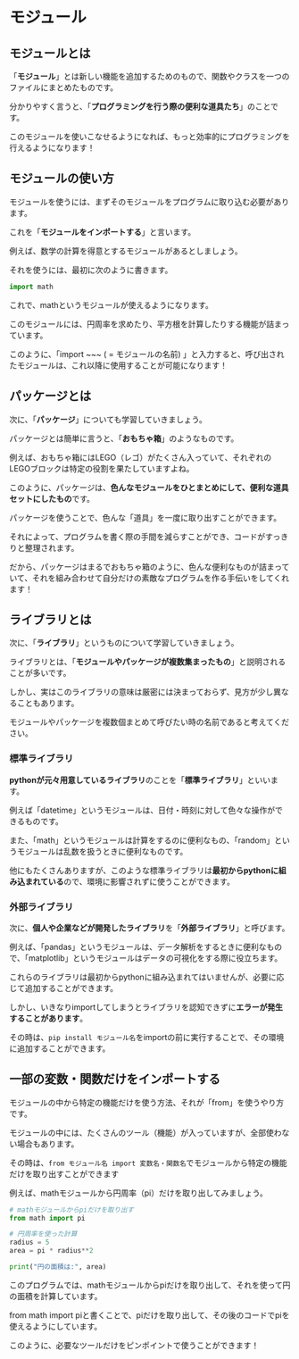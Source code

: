 # モジュール

## モジュールとは
「**モジュール**」とは新しい機能を追加するためのもので、関数やクラスを一つのファイルにまとめたものです。

分かりやすく言うと、「**プログラミングを行う際の便利な道具たち**」のことです。

このモジュールを使いこなせるようになれば、もっと効率的にプログラミングを行えるようになります！

## モジュールの使い方
モジュールを使うには、まずそのモジュールをプログラムに取り込む必要があります。

これを「**モジュールをインポートする**」と言います。

例えば、数学の計算を得意とするモジュールがあるとしましょう。

それを使うには、最初に次のように書きます。

```python
import math
```
これで、mathというモジュールが使えるようになります。

このモジュールには、円周率を求めたり、平方根を計算したりする機能が詰まっています。

このように、「import ~~~ ( = モジュールの名前) 」と入力すると、呼び出されたモジュールは、これ以降に使用することが可能になります！

## パッケージとは
次に、「**パッケージ**」についても学習していきましょう。

パッケージとは簡単に言うと、「**おもちゃ箱**」のようなものです。

例えば、おもちゃ箱にはLEGO（レゴ）がたくさん入っていて、それぞれのLEGOブロックは特定の役割を果たしていますよね。

このように、パッケージは、**色んなモジュールをひとまとめにして、便利な道具セットにしたもの**です。

パッケージを使うことで、色んな「道具」を一度に取り出すことができます。

それによって、プログラムを書く際の手間を減らすことができ、コードがすっきりと整理されます。

だから、パッケージはまるでおもちゃ箱のように、色んな便利なものが詰まっていて、それを組み合わせて自分だけの素敵なプログラムを作る手伝いをしてくれます！

## ライブラリとは
次に、「**ライブラリ**」というものについて学習していきましょう。

ライブラリとは、「**モジュールやパッケージが複数集まったもの**」と説明されることが多いです。

しかし、実はこのライブラリの意味は厳密には決まっておらず、見方が少し異なることもあります。

モジュールやパッケージを複数個まとめて呼びたい時の名前であると考えてください。

### 標準ライブラリ
**pythonが元々用意しているライブラリ**のことを「**標準ライブラリ**」といいます。

例えば「datetime」というモジュールは、日付・時刻に対して色々な操作ができるものです。

また、「math」というモジュールは計算をするのに便利なもの、「random」というモジュールは乱数を扱うときに便利なものです。

他にもたくさんありますが、このような標準ライブラリは**最初からpythonに組み込まれている**ので、環境に影響されずに使うことができます。

### 外部ライブラリ
次に、**個人や企業などが開発したライブラリ**を「**外部ライブラリ**」と呼びます。

例えば、「pandas」というモジュールは、データ解析をするときに便利なもので、「matplotlib」というモジュールはデータの可視化をする際に役立ちます。

これらのライブラリは最初からpythonに組み込まれてはいませんが、必要に応じて追加することができます。

しかし、いきなりimportしてしまうとライブラリを認知できずに**エラーが発生することがあります**。

その時は、`pip install モジュール名`をimportの前に実行することで、その環境に追加することができます。

## 一部の変数・関数だけをインポートする
モジュールの中から特定の機能だけを使う方法、それが「from」を使うやり方です。

モジュールの中には、たくさんのツール（機能）が入っていますが、全部使わない場合もあります。

その時は、`from モジュール名 import 変数名・関数名`でモジュールから特定の機能だけを取り出すことができます

例えば、mathモジュールから円周率（pi）だけを取り出してみましょう。

```python
# mathモジュールからpiだけを取り出す
from math import pi

# 円周率を使った計算
radius = 5
area = pi * radius**2

print("円の面積は:", area)
```
このプログラムでは、mathモジュールからpiだけを取り出して、それを使って円の面積を計算しています。

from math import piと書くことで、piだけを取り出して、その後のコードでpiを使えるようにしています。

このように、必要なツールだけをピンポイントで使うことができます！
